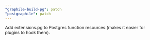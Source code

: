 ```yaml
---
"graphile-build-pg": patch
"postgraphile": patch
---
```


Add extensions.pg to Postgres function resources (makes it easier for plugins to
hook them).
